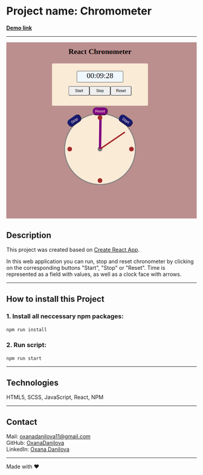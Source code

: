 # Project name: Chromometer

**[Demo link](https://oxanadanilova.github.io/timer-react-project/)**

---

![chrono](./public/images/chrono.png)

## Description

This project was created based on [Create React App](https://github.com/facebook/create-react-app).

In this web application you can run, stop and reset chronometer by clicking on the corresponding buttons "Start", "Stop" or "Reset". Time is represented as a field with values, as well as a clock face with arrows.

---

## How to install this Project

### 1. Install all neccessary npm packages:

`npm run install`

### 2. Run script:

`npm run start`

---

## Technologies

HTML5, SCSS, JavaScript, React, NPM

---

## Contact

Mail: <oxanadanilova11@gmail.com><br>
GitHub: [OxanaDanilova](https://github.com/OxanaDanilova)<br>
LinkedIn: [Oxana Danilova](https://www.linkedin.com/in/oxana-danilova-b082a0156/)

---

Made with ❤️
